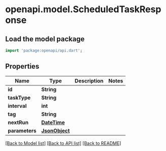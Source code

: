 # openapi.model.ScheduledTaskResponse

## Load the model package
```dart
import 'package:openapi/api.dart';
```

## Properties
Name | Type | Description | Notes
------------ | ------------- | ------------- | -------------
**id** | **String** |  | 
**taskType** | **String** |  | 
**interval** | **int** |  | 
**tag** | **String** |  | 
**nextRun** | [**DateTime**](DateTime.md) |  | 
**parameters** | [**JsonObject**](.md) |  | 

[[Back to Model list]](../README.md#documentation-for-models) [[Back to API list]](../README.md#documentation-for-api-endpoints) [[Back to README]](../README.md)


